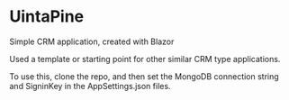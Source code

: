 # UintaPine
Simple CRM application, created with Blazor

Used a template or starting point for other similar CRM type applications.

To use this, clone the repo, and then set the MongoDB connection string and SigninKey in the AppSettings.json files. 
